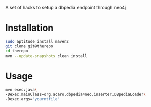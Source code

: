 A set of hacks to setup a dbpedia endpoint through neo4j 

Installation
============

```bash
sudo aptitude install maven2
git clone git@therepo
cd therepo
mvn --update-snapshots clean install
```

Usage
=====
```bash
mvn exec:java\
-Dexec.mainClass=org.acaro.dbpedia4neo.inserter.DBpediaLoader\
-Dexec.args="yourntfile"
```